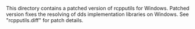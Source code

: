 This directory contains a patched version of rcpputils for Windows. Patched version fixes the resolving of dds implementation libraries on Windows. See "rcpputils.diff" for patch details.